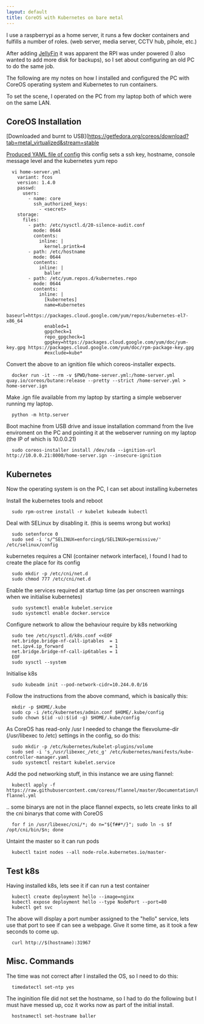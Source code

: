 ```yaml
---
layout: default
title: CoreOS with Kubernetes on bare metal
---
```


I use a raspberrypi as a home server, it runs a few docker containers and fulfills a number of roles. (web server, media server, CCTV hub, pihole, etc.)

After adding [JellyFin](https://jellyfin.org) it was apparent the RPI was under powered (I also wanted to add more disk for backups), so I set about configuring an old PC to do the same job.

The following are my notes on how I installed and configured the PC with CoreOS operating system and Kubernetes to run containers.

To set the scene, I operated on the PC from my laptop both of which were on the same LAN.

CoreOS Installation
-------------------

[Downloaded and burnt to USB](https://getfedora.org/coreos/download?tab=metal_virtualized&stream=stable

[Produced YAML file of config](https://docs.fedoraproject.org/en-US/fedora-coreos/producing-ign/#_writing_the_butane_config)
this config sets a ssh key, hostname, console message level and the kubernetes yum repo

      vi home-server.yml
        variant: fcos
        version: 1.4.0
        passwd:
          users:
            - name: core
              ssh_authorized_keys:
                - <secret>
        storage:
          files:
            - path: /etc/sysctl.d/20-silence-audit.conf
              mode: 0644
              contents:
                inline: |
                  kernel.printk=4
            - path: /etc/hostname
              mode: 0644
              contents:
                inline: |
                  baller
            - path: /etc/yum.repos.d/kubernetes.repo
              mode: 0644
              contents:
                inline: |
                  [kubernetes]
                  name=Kubernetes
                  baseurl=https://packages.cloud.google.com/yum/repos/kubernetes-el7-x86_64
                  enabled=1
                  gpgcheck=1
                  repo_gpgcheck=1
                  gpgkey=https://packages.cloud.google.com/yum/doc/yum-key.gpg https://packages.cloud.google.com/yum/doc/rpm-package-key.gpg
                  #exclude=kube*

Convert the above to an ignition file which coreos-installer expects.

      docker run -it --rm -v $PWD/home-server.yml:/home-server.yml quay.io/coreos/butane:release --pretty --strict /home-server.yml > home-server.ign

Make .ign file available from my laptop by starting a simple webserver running my laptop.

      python -m http.server

Boot machine from USB drive and issue installation command from the live enviroment on the PC and pointing it at the webserver running on my laptop (the IP of which is 10.0.0.21)

      sudo coreos-installer install /dev/sda --ignition-url http://10.0.0.21:8000/home-server.ign --insecure-ignition

Kubernetes
----------

Now the operating system is on the PC, I can set about installing kubernetes

Install the kubernetes tools and reboot

      sudo rpm-ostree install -r kubelet kubeadm kubectl

Deal with SELinux by disabling it. (this is seems wrong but works)

      sudo setenforce 0
      sudo sed -i 's/^SELINUX=enforcing$/SELINUX=permissive/' /etc/selinux/config

kubernetes requires a CNI (container network interface), I found I had to create the place for its config

      sudo mkdir -p /etc/cni/net.d
      sudo chmod 777 /etc/cni/net.d

Enable the services required at startup time (as per onscreen warnings when we initialise kubernetes)

      sudo systemctl enable kubelet.service
      sudo systemctl enable docker.service

Configure network to allow the behaviour require by k8s networking

      sudo tee /etc/sysctl.d/k8s.conf <<EOF
      net.bridge.bridge-nf-call-iptables  = 1
      net.ipv4.ip_forward                 = 1
      net.bridge.bridge-nf-call-ip6tables = 1
      EOF
      sudo sysctl --system

Initialise k8s

      sudo kubeadm init --pod-network-cidr=10.244.0.0/16

Follow the instructions from the above command, which is basically this:

      mkdir -p $HOME/.kube
      sudo cp -i /etc/kubernetes/admin.conf $HOME/.kube/config
      sudo chown $(id -u):$(id -g) $HOME/.kube/config

As CoreOS has read-only /usr I needed to change the flexvolume-dir (/usr/libexec to /etc) settings in the config, so do this:

      sudo mkdir -p /etc/kubernetes/kubelet-plugins/volume
      sudo sed -i 's_/usr/libexec_/etc_g' /etc/kubernetes/manifests/kube-controller-manager.yaml
      sudo systemctl restart kubelet.service

Add the pod networking stuff, in this instance we are using flannel:

      kubectl apply -f https://raw.githubusercontent.com/coreos/flannel/master/Documentation/kube-flannel.yml

.. some binarys are not in the place flannel expects, so lets create links to all the cni binarys that come with CoreOS

      for f in /usr/libexec/cni/*; do n="${f##*/}"; sudo ln -s $f /opt/cni/bin/$n; done

Untaint the master so it can run pods

      kubectl taint nodes --all node-role.kubernetes.io/master-

Test k8s
--------

Having installed k8s, lets see it if can run a test container

      kubectl create deployment hello --image=nginx
      kubectl expose deployment hello --type NodePort --port=80
      kubectl get svc

The above will display a port number assigned to the "hello" service, lets use that port to see if can see a webpage. Give it some time, as it took a few seconds to come up.

      curl http://$(hostname):31967

Misc. Commands
--------------

The time was not correct after I installed the OS, so I need to do this:

      timedatectl set-ntp yes

The inginition file did not set the hostname, so I had to do the following but I must have messed up, coz it works now as part of the initial install.

      hostnamectl set-hostname baller

